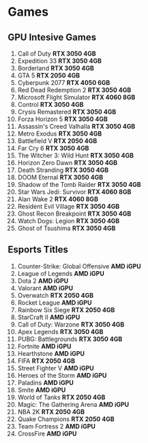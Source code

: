 # Games

## GPU Intesive Games

1. Call of Duty **RTX 3050 4GB**
2. Expedition 33 **RTX 3050 4GB**
3. Borderland **RTX 3050 4GB**
4. GTA 5 **RTX 2050 4GB**
5. Cyberpunk 2077 **RTX 4050 6GB**
6. Red Dead Redemption 2 **RTX 3050 4GB**
7. Microsoft Flight Simulator **RTX 4060 8GB**
8. Control **RTX 3050 4GB**
9. Crysis Remastered **RTX 3050 4GB**
10. Forza Horizon 5 **RTX 3050 4GB**
11. Assassin's Creed Valhalla **RTX 3050 4GB**
12. Metro Exodus **RTX 3050 4GB**
13. Battlefield V **RTX 2050 4GB**
14. Far Cry 6 **RTX 3050 4GB**
15. The Witcher 3: Wild Hunt **RTX 3050 4GB**
16. Horizon Zero Dawn **RTX 3050 4GB**
17. Death Stranding **RTX 3050 4GB**
18. DOOM Eternal **RTX 3050 4GB**
19. Shadow of the Tomb Raider **RTX 3050 4GB**
20. Star Wars Jedi: Survivor **RTX 4060 8GB**
21. Alan Wake 2 **RTX 4060 8GB**
22. Resident Evil Village **RTX 3050 4GB**
23. Ghost Recon Breakpoint **RTX 3050 4GB**
24. Watch Dogs: Legion **RTX 3050 4GB**
25. Ghost of Tsushima **RTX 3050 4GB**

## Esports Titles

1. Counter-Strike: Global Offensive **AMD iGPU**
2. League of Legends **AMD iGPU**
3. Dota 2 **AMD iGPU**
4. Valorant **AMD iGPU**
5. Overwatch **RTX 2050 4GB**
6. Rocket League **AMD iGPU**
7. Rainbow Six Siege **RTX 2050 4GB**
8. StarCraft II **AMD iGPU**
9. Call of Duty: Warzone **RTX 3050 4GB**
10. Apex Legends **RTX 3050 4GB**
11. PUBG: Battlegrounds **RTX 3050 4GB**
12. Fortnite **AMD iGPU**
13. Hearthstone **AMD iGPU**
14. FIFA **RTX 2050 4GB**
15. Street Fighter V **AMD iGPU**
16. Heroes of the Storm **AMD iGPU**
17. Paladins **AMD iGPU**
18. Smite **AMD iGPU**
19. World of Tanks **RTX 2050 4GB**
20. Magic: The Gathering Arena **AMD iGPU**
21. NBA 2K **RTX 2050 4GB**
22. Quake Champions **RTX 2050 4GB**
23. Team Fortress 2 **AMD iGPU**
24. CrossFire **AMD iGPU**








